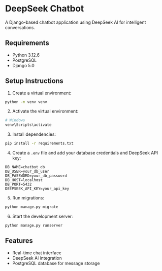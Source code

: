 # DeepSeek Chatbot

A Django-based chatbot application using DeepSeek AI for intelligent conversations.

## Requirements
- Python 3.12.6
- PostgreSQL
- Django 5.0

## Setup Instructions

1. Create a virtual environment:
```bash
python -m venv venv
```

2. Activate the virtual environment:
```bash
# Windows
venv\Scripts\activate
```

3. Install dependencies:
```bash
pip install -r requirements.txt
```

4. Create a `.env` file and add your database credentials and DeepSeek API key:
```
DB_NAME=chatbot_db
DB_USER=your_db_user
DB_PASSWORD=your_db_password
DB_HOST=localhost
DB_PORT=5432
DEEPSEEK_API_KEY=your_api_key
```

5. Run migrations:
```bash
python manage.py migrate
```

6. Start the development server:
```bash
python manage.py runserver
```

## Features
- Real-time chat interface
- DeepSeek AI integration
- PostgreSQL database for message storage
